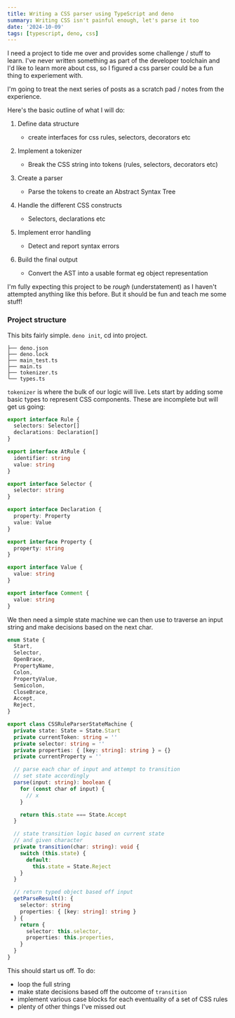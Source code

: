 ```yaml
---
title: Writing a CSS parser using TypeScript and deno
summary: Writing CSS isn't painful enough, let's parse it too
date: '2024-10-09'
tags: [typescript, deno, css]
---
```


I need a project to tide me over and provides some challenge / stuff to learn. I've never written something as part of the developer toolchain and I'd like to learn more about css, so I figured a css parser could be a fun thing to experiement with.

I'm going to treat the next series of posts as a scratch pad / notes from the experience.

Here's the basic outline of what I will do:

1. Define data structure

   - create interfaces for css rules, selectors, decorators etc

2. Implement a tokenizer

   - Break the CSS string into tokens (rules, selectors, decorators etc)

3. Create a parser

   - Parse the tokens to create an Abstract Syntax Tree

4. Handle the different CSS constructs

   - Selectors, declarations etc

5. Implement error handling

   - Detect and report syntax errors

6. Build the final output

   - Convert the AST into a usable format eg object representation

I'm fully expecting this project to be _rough_ (understatement) as I haven't attempted anything like this before. But it should be fun and teach me some stuff!

### Project structure

This bits fairly simple. `deno init`, cd into project.

```
├── deno.json
├── deno.lock
├── main_test.ts
├── main.ts
├── tokenizer.ts
└── types.ts
```

`tokenizer` is where the bulk of our logic will live. Lets start by adding some basic types to represent CSS components. These are incomplete but will get us going:

```typescript
export interface Rule {
  selectors: Selector[]
  declarations: Declaration[]
}

export interface AtRule {
  identifier: string
  value: string
}

export interface Selector {
  selector: string
}

export interface Declaration {
  property: Property
  value: Value
}

export interface Property {
  property: string
}

export interface Value {
  value: string
}

export interface Comment {
  value: string
}
```

We then need a simple state machine we can then use to traverse an input string and make decisions based on the next char.

```typescript
enum State {
  Start,
  Selector,
  OpenBrace,
  PropertyName,
  Colon,
  PropertyValue,
  Semicolon,
  CloseBrace,
  Accept,
  Reject,
}

export class CSSRuleParserStateMachine {
  private state: State = State.Start
  private currentToken: string = ''
  private selector: string = ''
  private properties: { [key: string]: string } = {}
  private currentProperty = ''

  // parse each char of input and attempt to transition
  // set state accordingly
  parse(input: string): boolean {
    for (const char of input) {
      // x
    }

    return this.state === State.Accept
  }

  // state transition logic based on current state
  // and given character
  private transition(char: string): void {
    switch (this.state) {
      default:
        this.state = State.Reject
    }
  }

  // return typed object based off input
  getParseResult(): {
    selector: string
    properties: { [key: string]: string }
  } {
    return {
      selector: this.selector,
      properties: this.properties,
    }
  }
}
```

This should start us off. To do:

- loop the full string
- make state decisions based off the outcome of `transition`
- implement various case blocks for each eventuality of a set of CSS rules
- plenty of other things I've missed out
